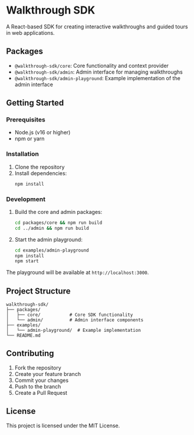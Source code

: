 # Walkthrough SDK

A React-based SDK for creating interactive walkthroughs and guided tours in web applications.

## Packages

- `@walkthrough-sdk/core`: Core functionality and context provider
- `@walkthrough-sdk/admin`: Admin interface for managing walkthroughs
- `@walkthrough-sdk/admin-playground`: Example implementation of the admin interface

## Getting Started

### Prerequisites

- Node.js (v16 or higher)
- npm or yarn

### Installation

1. Clone the repository
2. Install dependencies:
   ```bash
   npm install
   ```

### Development

1. Build the core and admin packages:
   ```bash
   cd packages/core && npm run build
   cd ../admin && npm run build
   ```

2. Start the admin playground:
   ```bash
   cd examples/admin-playground
   npm install
   npm start
   ```

The playground will be available at `http://localhost:3000`.

## Project Structure

```
walkthrough-sdk/
├── packages/
│   ├── core/           # Core SDK functionality
│   └── admin/          # Admin interface components
├── examples/
│   └── admin-playground/  # Example implementation
└── README.md
```

## Contributing

1. Fork the repository
2. Create your feature branch
3. Commit your changes
4. Push to the branch
5. Create a Pull Request

## License

This project is licensed under the MIT License.